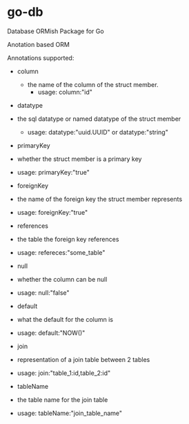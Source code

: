# go-db
Database ORMish Package for Go

Anotation based ORM

Annotations supported:
 * column
     * the name of the column of the struct member.
         * usage: column:"id"
 
 * datatype
 * the sql datatype or named datatype of the struct member
   * usage: datatype:"uuid.UUID" or datatype:"string"
 
 * primaryKey
  * whether the struct member is a primary key
   * usage: primaryKey:"true"
 
 * foreignKey
  * the name of the foreign key the struct member represents
   * usage: foreignKey:"true"
 
 * references
  * the table the foreign key references
   * usage: refereces:"some_table"
 
 * null
 * whether the column can be null
 * usage: null:"false"
 
 * default
 * what the default for the column is
 * usage: default:"NOW()"
 
 * join
 * representation of a join table between 2 tables
 * usage: join:"table_1:id,table_2:id"
 
 * tableName
 * the table name for the join table
 * usage: tableName:"join_table_name"
